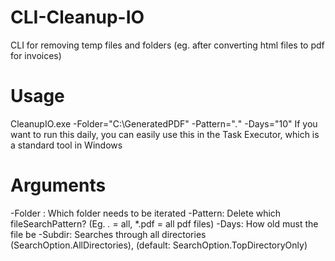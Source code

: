 CLI-Cleanup-IO
==============

CLI for removing temp files and folders (eg. after converting html files to pdf for invoices)


Usage
=====

CleanupIO.exe -Folder="C:\GeneratedPDF" -Pattern="*.*" -Days="10"
If you want to run this daily, you can easily use this in the Task Executor, which is a standard tool in Windows

Arguments 
=====

-Folder : Which folder needs to be iterated
-Pattern: Delete which fileSearchPattern? (Eg. *.* = all, *.pdf = all pdf files)
-Days: How old must the file be
-Subdir: Searches through all directories (SearchOption.AllDirectories),  (default: SearchOption.TopDirectoryOnly)
